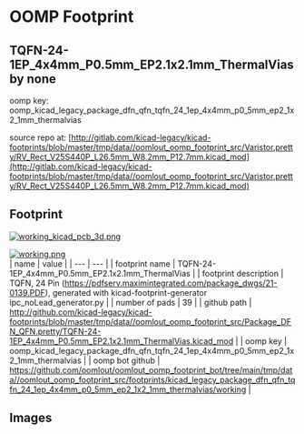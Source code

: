 # OOMP Footprint  
## TQFN-24-1EP_4x4mm_P0.5mm_EP2.1x2.1mm_ThermalVias  by none  
  
oomp key: oomp_kicad_legacy_package_dfn_qfn_tqfn_24_1ep_4x4mm_p0_5mm_ep2_1x2_1mm_thermalvias  
  
source repo at: [http://gitlab.com/kicad-legacy/kicad-footprints/blob/master/tmp/data//oomlout_oomp_footprint_src/Varistor.pretty/RV_Rect_V25S440P_L26.5mm_W8.2mm_P12.7mm.kicad_mod](http://gitlab.com/kicad-legacy/kicad-footprints/blob/master/tmp/data//oomlout_oomp_footprint_src/Varistor.pretty/RV_Rect_V25S440P_L26.5mm_W8.2mm_P12.7mm.kicad_mod)  
## Footprint  
  
[![working_kicad_pcb_3d.png](working_kicad_pcb_3d_600.png)](working_kicad_pcb_3d.png)  
  
[![working.png](working_600.png)](working.png)  
| name | value | 
| --- | --- | 
| footprint name | TQFN-24-1EP_4x4mm_P0.5mm_EP2.1x2.1mm_ThermalVias | 
| footprint description | TQFN, 24 Pin (https://pdfserv.maximintegrated.com/package_dwgs/21-0139.PDF), generated with kicad-footprint-generator ipc_noLead_generator.py | 
| number of pads | 39 | 
| github path | http://github.com/kicad-legacy/kicad-footprints/blob/master/tmp/data//oomlout_oomp_footprint_src/Package_DFN_QFN.pretty/TQFN-24-1EP_4x4mm_P0.5mm_EP2.1x2.1mm_ThermalVias.kicad_mod | 
| oomp key | oomp_kicad_legacy_package_dfn_qfn_tqfn_24_1ep_4x4mm_p0_5mm_ep2_1x2_1mm_thermalvias | 
| oomp bot github | https://github.com/oomlout/oomlout_oomp_footprint_bot/tree/main/tmp/data//oomlout_oomp_footprint_src/footprints/kicad_legacy_package_dfn_qfn_tqfn_24_1ep_4x4mm_p0_5mm_ep2_1x2_1mm_thermalvias/working | 
## Images  
